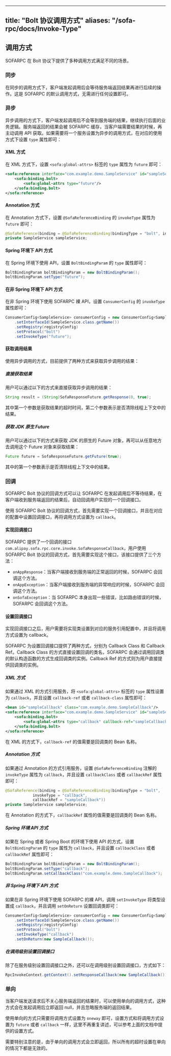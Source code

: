 
---
title: "Bolt 协议调用方式"
aliases: "/sofa-rpc/docs/Invoke-Type"
---


## 调用方式

SOFARPC 在 Bolt 协议下提供了多种调用方式满足不同的场景。

### 同步

在同步的调用方式下，客户端发起调用后会等待服务端返回结果再进行后续的操作。这是 SOFARPC 的默认调用方式，无需进行任何设置即可。

### 异步

异步调用的方式下，客户端发起调用后不会等到服务端的结果，继续执行后面的业务逻辑。服务端返回的结果会被 SOFARPC 缓存，当客户端需要结果的时候，再主动调用 API 获取。如果需要将一个服务设置为异步的调用方式，在对应的使用方式下设置 `type` 属性即可：

#### XML 方式

在 XML 方式下，设置 `<sofa:global-attrs>` 标签的 `type` 属性为 `future` 即可：

```xml
<sofa:reference interface="com.example.demo.SampleService" id="sampleService">
    <sofa:binding.bolt>
        <sofa:global-attrs type="future"/>
    </sofa:binding.bolt>
</sofa:reference>
```

#### Annotation 方式

在 Annotation 方式下，设置 `@SofaReferenceBinding` 的 `invokeType` 属性为 `future` 即可：

```java
@SofaReference(binding = @SofaReferenceBinding(bindingType = "bolt", invokeType = "future"))
private SampleService sampleService;
```

#### Spring 环境下 API 方式

在 Spring 环境下使用 API，设置 `BoltBindingParam` 的 `type` 属性即可：

```java
BoltBindingParam boltBindingParam = new BoltBindingParam();
boltBindingParam.setType("future");
```

#### 在非 Spring 环境下 API 方式

在非 Spring 环境下使用 SOFARPC 裸 API，设置 `ConsumerConfig` 的 `invokeType` 属性即可：

```java
ConsumerConfig<SampleService> consumerConfig = new ConsumerConfig<SampleService>()
    .setInterfaceId(SampleService.class.getName())
    .setRegistry(registryConfig)
    .setProtocol("bolt")
    .setInvokeType("future");
```

#### 获取调用结果

使用异步调用的方式，目前提供了两种方式来获取异步调用的结果：

##### 直接获取结果

用户可以通过以下的方式来直接获取异步调用的结果：

```java
String result = (String)SofaResponseFuture.getResponse(0, true);
```

其中第一个参数是获取结果的超时时间，第二个参数表示是否清除线程上下文中的结果。

##### 获取 JDK 原生 Future

用户可以通过以下的方式来获取 JDK 的原生的 Future 对象，再可以从任意地方去调用这个 Future 对象来获取结果：

```java
Future future = SofaResponseFuture.getFuture(true);
```

其中的第一个参数表示是否清除线程上下文中的结果。

### 回调

SOFARPC Bolt 协议的回调方式可以让 SOFARPC 在发起调用后不等待结果，在客户端收到服务端返回的结果后，自动回调用户实现的一个回调接口。

使用 SOFARPC Bolt 协议的回调方式，首先需要实现一个回调接口，并且在对应的配置中设置回调接口，再将调用方式设置为 `callback`。

#### 实现回调接口

SOFARPC 提供了一个回调的接口 `com.alipay.sofa.rpc.core.invoke.SofaResponseCallback`，用户使用 SOFARPC Bolt 协议的回调方式，首先需要实现这个接口，该接口提供了三个方法：

* `onAppResponse`：当客户端接收到服务端的正常返回的时候，SOFARPC 会回调这个方法。
* `onAppException`：当客户端接收到服务端的异常响应的时候，SOFARPC 会回调这个方法。
* `onSofaException`：当 SOFARPC 本身出现一些错误，比如路由错误的时候，SOFARPC 会回调这个方法。

#### 设置回调接口

实现回调接口之后，用户需要将实现类设置到对应的服务引用配置中，并且将调用方式设置为 callback。

SOFARPC 为设置回调接口提供了两种方式，分别为 Callback Class 和 Callback Ref。Callback Class 的方式直接设置回调的类名，SOFARPC 会通过调用回调类的默认构造函数的方式生成回调类的实例。Callback Ref 的方式则为用户直接提供回调类的实例。

##### XML 方式

如果通过 XML 的方式引用服务，将 `<sofa:global-attrs>` 标签的 `type` 属性设置为 `callback`，并且设置 `callback-ref` 或者 `callback-class` 属性即可：

```xml
<bean id="sampleCallback" class="com.example.demo.SampleCallback"/>
<sofa:reference interface="com.example.demo.SampleService" id="sampleService">
    <sofa:binding.bolt>
        <sofa:global-attrs type="callback" callback-ref="sampleCallback"/>
    </sofa:binding.bolt>
</sofa:reference>
```

在 XML 的方式下，`callback-ref` 的值需要是回调类的 Bean 名称。

##### Annotation 方式

如果通过 Annotation 的方式引用服务，设置 `@SofaReferenceBinding` 注解的 `invokeType` 属性为 `callback`，并且设置 `callbackClass` 或者 `callbackRef` 属性即可：

```java
@SofaReference(binding = @SofaReferenceBinding(bindingType = "bolt",
            invokeType = "callback",
            callbackRef = "sampleCallback"))
private SampleService sampleService;
```

在 Annotation 的方式下，`callbackRef` 属性的值需要是回调类的 Bean 名称。

##### Spring 环境 API 方式

如果在 Spring 或者 Spring Boot 的环境下使用 API 的方式，设置 `BoltBindingParam` 的 `type` 属性为 `callback`，并且设置 `callbackClass` 或者 `callbackRef` 属性即可：

```java
BoltBindingParam boltBindingParam = new BoltBindingParam();
boltBindingParam.setType("callback");
boltBindingParam.setCallbackClass("com.example.demo.SampleCallback");
```

##### 非 Spring 环境下 API 方式

如果在非 Spring 环境下使用 SOFARPC 的裸 API，调用 `setInvokeType` 将类型设置成 `callback`，并且调用 `setOnReturn` 设置回调类即可：

```java
ConsumerConfig<SampleService> consumerConfig = new ConsumerConfig<SampleService>()
    .setInterfaceId(SampleService.class.getName())
    .setRegistry(registryConfig)
    .setProtocol("bolt")
    .setInvokeType("callback")
    .setOnReturn(new SampleCallback());
```

##### 在调用级别设置回调接口

除了在服务级别设置回调接口之外，还可以在调用级别设置回调接口，方式如下：

```java
RpcInvokeContext.getContext().setResponseCallback(new SampleCallback());
```

### 单向

当客户端发送请求后不关心服务端返回的结果时，可以使用单向的调用方式，这种方式会在发起调用后立即返回 null，并且忽略服务端的返回结果。

使用单向的方式只需要将调用方式设置为 `oneway` 即可，设置方式和将调用方式设置为 `future` 或者 `callback` 一样，这里不再重复讲述，可以参考上面的文档中提供的设置方式。

需要特别注意的是，由于单向的调用方式会立即返回，所以所有的超时设置在单向的情况下都是无效的。
